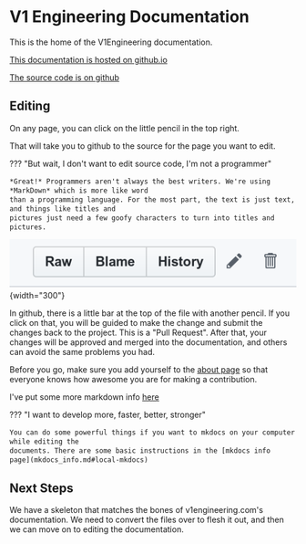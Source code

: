 # V1 Engineering Documentation

This is the home of the V1Engineering documentation.

[This documentation is hosted on
github.io](https://docs.v1engineering.com)

[The source code is on github](https://github.com/V1EngineeringInc/V1EngineeringInc-Docs)

## Editing

On any page, you can click on the little pencil in the top right.

That will take you to github to the source for the page you want to edit.

??? "But wait, I don't want to edit source code, I'm not a programmer"

    *Great!* Programmers aren't always the best writers. We're using *MarkDown* which is more like word
    than a programming language. For the most part, the text is just text, and things like titles and
    pictures just need a few goofy characters to turn into titles and pictures.

![Github edit button](img/github_edit.png){width="300"}

In github, there is a little bar at the top of the file with another pencil. If you click on that,
you will be guided to make the change and submit the changes back to the project. This is a
"Pull Request". After that, your changes will be approved and merged into the documentation, and
others can avoid the same problems you had.

Before you go, make sure you add yourself to the [about page](about.md) so that everyone knows how
awesome you are for making a contribution.

I've put some more markdown info [here](mkdocs_info.md)

??? "I want to develop more, faster, better, stronger"

    You can do some powerful things if you want to mkdocs on your computer while editing the
    documents. There are some basic instructions in the [mkdocs info
    page](mkdocs_info.md#local-mkdocs)

## Next Steps

We have a skeleton that matches the bones of v1engineering.com's documentation. We need to convert
the files over to flesh it out, and then we can move on to editing the documentation.

